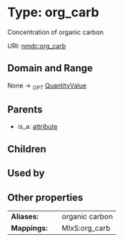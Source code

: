 
# Type: org_carb


Concentration of organic carbon

URI: [nmdc:org_carb](https://microbiomedata/meta/org_carb)


## Domain and Range

None ->  <sub>OPT</sub> [QuantityValue](QuantityValue.md)

## Parents

 *  is_a: [attribute](attribute.md)

## Children


## Used by


## Other properties

|  |  |  |
| --- | --- | --- |
| **Aliases:** | | organic carbon |
| **Mappings:** | | MIxS:org_carb |

